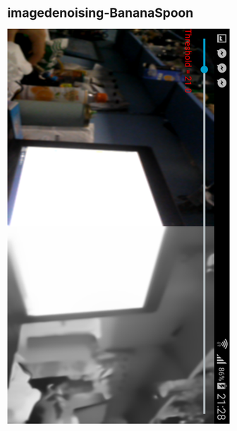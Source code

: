 # imagedenoising-BananaSpoon

![alt tag](https://github.com/DeLaSalleUniversity-Manila/imagedenoising-BananaSpoon/blob/master/device-2015-12-08-212903.png)
